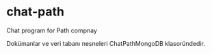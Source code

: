 # chat-path
Chat program for Path compnay

Dokümanlar ve veri tabanı nesneleri ChatPathMongoDB klasoründedir.
